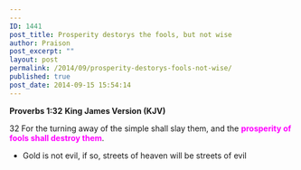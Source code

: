 ```yaml
---
---
ID: 1441
post_title: Prosperity destorys the fools, but not wise
author: Praison
post_excerpt: ""
layout: post
permalink: /2014/09/prosperity-destorys-fools-not-wise/
published: true
post_date: 2014-09-15 15:54:14
---
```

<strong>Proverbs 1:32</strong>
<strong> King James Version (KJV)</strong>

32 For the turning away of the simple shall slay them, and the <span style="color: #ff00ff;"><strong>prosperity of fools shall destroy them</strong></span>.
<ul>
	<li>Gold is not evil, if so, streets of heaven will be streets of evil</li>
</ul>
&nbsp;